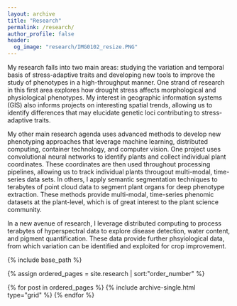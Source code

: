 ```yaml
---
layout: archive
title: "Research"
permalink: /research/
author_profile: false
header:
  og_image: "research/IMG0102_resize.PNG"
---
```


My research falls into two main areas: studying the variation and temporal basis of stress-adaptive traits and developing new tools to improve the study of phenotypes in a high-throughput manner. One strand of research in this first area explores how drought stress affects morphological and physiological phenotypes. My interest in geographic information systems (GIS) also informs projects on interesting spatial trends, allowing us to identify differences that may elucidate genetic loci contributing to stress-adaptive traits.

My other main research agenda uses advanced methods to develop new phenotyping approaches that leverage machine learning, distributed computing, container technology, and computer vision. One project uses convolutional neural networks to identify plants and collect individual plant coordinates. These coordinates are then used throughout processing pipelines, allowing us to track individual plants througout multi-modal, time-series data sets. In others, I apply semantic segmentation techniques to terabytes of point cloud data to segment plant organs for deep phenotype extraction. These methods provide multi-modal, time-series phenomic datasets at the plant-level, which is of great interest to the plant science community.

In a new avenue of research, I leverage distributed computing to process terabytes of hyperspectral data to explore disease detection, water content, and pigment quantification. These data provide further phsyiological data, from which variation can be identified and exploited for crop improvement.

<nbsp>

{% include base_path %}

{% assign ordered_pages = site.research | sort:"order_number" %}

{% for post in ordered_pages %}
  {% include archive-single.html type="grid" %}
{% endfor %}